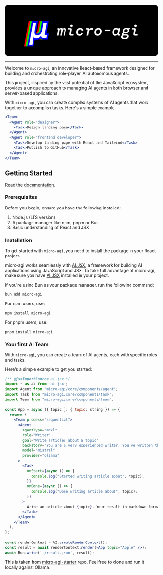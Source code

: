 <img src="./assets/banner.png"/>

---

Welcome to `micro-agi`, an innovative React-based framework designed for building and orchestrating role-player, AI autonomous agents.

This project, inspired by the vast potential of the JavaScript ecosystem, provides a unique approach to managing AI agents in both browser and server-based applications.

With `micro-agi`, you can create complex systems of AI agents that work together to accomplish tasks. Here's a simple example

```jsx
<Team>
  <Agent role="designer">
    <Task>Design landing page</Task>
  </Agent>
  <Agent role="frontend developer">
    <Task>Develop landing page with React and Tailwind</Task>
    <Task>Publish to GitHub</Task>
  </Agent>
</Team>
```

## Getting Started

Read the [documentation](https://agi.microchipgnu.pt).

### Prerequisites

Before you begin, ensure you have the following installed:

1. Node.js (LTS version)
2. A package manager like npm, pnpm or Bun
3. Basic understanding of React and JSX

### Installation

To get started with `micro-agi`, you need to install the package in your React project.

micro-agi works seamlessly with [AI.JSX](https://docs.ai-jsx.com), a framework for building AI applications using JavaScript and JSX. To take full advantage of micro-agi, make sure you have [AI.JSX](https://docs.ai-jsx.com) installed in your project.

If you're using Bun as your package manager, run the following command:

```sh
bun add micro-agi
```

For npm users, use:

```sh
npm install micro-agi
```

For pnpm users, use:

```sh
pnpm install micro-agi
```

### Your first AI Team

With `micro-agi`, you can create a team of AI agents, each with specific roles and tasks. 

Here's a simple example to get you started:

```jsx
/** @jsxImportSource ai-jsx */
import * as AI from "ai-jsx";
import Agent from "micro-agi/core/components/agent";
import Task from "micro-agi/core/components/task";
import Team from "micro-agi/core/components/team";

const App = async ({ topic }: { topic: string }) => {
  return (
    <Team process="sequential">
      <Agent
        agentType="mrkl"
        role="Writer"
        goal="Write articles about a topic"
        backstory="You are a very experienced writer. You've written thousands of article in your career."
        model="mistral"
        provider="ollama"
      >
        <Task
          onStart={async () => {
            console.log("Started writing article about", topic);
          }}
          onDone={async () => {
            console.log("Done writing article about", topic);
          }}
        >
          Write an article about {topic}. Your result in markdown format.
        </Task>
      </Agent>
    </Team>
  );
};

const renderContext = AI.createRenderContext();
const result = await renderContext.render(<App topic="Apple" />);
await Bun.write(`./result.json`, result);
```

This is taken from [micro-agi-starter](https://github.com/microchipgnu/micro-agi-starter/tree/main) repo. Feel free to clone and run it locally against Ollama.